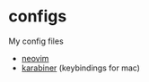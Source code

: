 # configs
My config files

- [neovim](https://neovim.io/)
- [karabiner](https://karabiner-elements.pqrs.org/) (keybindings for mac)
